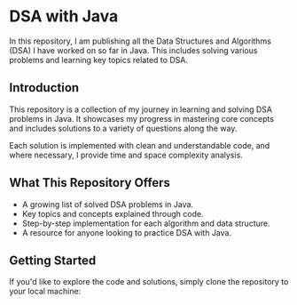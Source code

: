 # DSA with Java

In this repository, I am publishing all the Data Structures and Algorithms (DSA) I have worked on so far in Java. This includes solving various problems and learning key topics related to DSA.

## Introduction

This repository is a collection of my journey in learning and solving DSA problems in Java. It showcases my progress in mastering core concepts and includes solutions to a variety of questions along the way. 

Each solution is implemented with clean and understandable code, and where necessary, I provide time and space complexity analysis.

## What This Repository Offers

- A growing list of solved DSA problems in Java.
- Key topics and concepts explained through code.
- Step-by-step implementation for each algorithm and data structure.
- A resource for anyone looking to practice DSA with Java.

## Getting Started

If you'd like to explore the code and solutions, simply clone the repository to your local machine:

